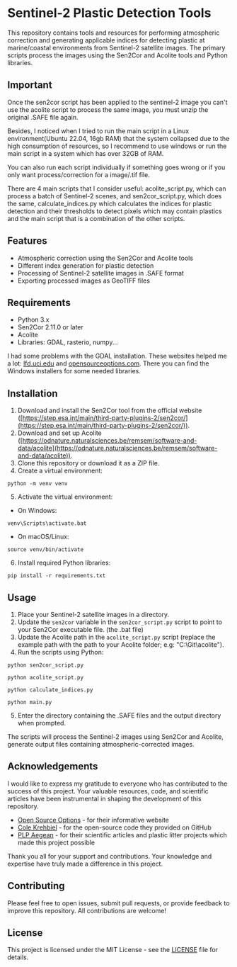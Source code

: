 # Sentinel-2 Plastic Detection Tools

This repository contains tools and resources for performing atmospheric correction and generating applicable indices for detecting plastic at marine/coastal environments from Sentinel-2 satellite images. The primary scripts process the images using the Sen2Cor and Acolite tools and Python libraries.

## Important

Once the sen2cor script has been applied to the
sentinel-2 image you can't use the acolite script
to process the same image, you must unzip
the original .SAFE file again.

Besides, I noticed when I tried to run the main script in a Linux environment(Ubuntu 22.04, 16gb RAM) that the system collapsed due to the high consumption of resources, so I recommend to use
windows or run the main script in a system which has over 32GB of RAM.

You can also run each script individually if something goes wrong or if you only want process/correction for a image/.tif file.

There are 4 main scripts that I consider useful: acolite_script.py, which can process a batch of Sentinel-2 scenes, and sen2cor_script.py, which does the same, calculate_indices.py which calculates the indices for plastic detection and their thresholds to detect pixels which may contain plastics and the main script that is a combination of the other scripts.

## Features

- Atmospheric correction using the Sen2Cor and Acolite tools
- Different index generation for plastic detection
- Processing of Sentinel-2 satellite images in .SAFE format
- Exporting processed images as GeoTIFF files

## Requirements

- Python 3.x
- Sen2Cor 2.11.0 or later
- Acolite
- Libraries: GDAL, rasterio, numpy...

I had some problems with the GDAL installation. These websites helped me a lot: [lfd.uci.edu](https://www.lfd.uci.edu/~gohlke/pythonlibs/) and [opensourceoptions.com](https://opensourceoptions.com/blog/how-to-install-gdal-for-python-with-pip-on-windows/). There you can find the Windows installers for some needed libraries.

## Installation

1. Download and install the Sen2Cor tool from the official website ([https://step.esa.int/main/third-party-plugins-2/sen2cor/](https://step.esa.int/main/third-party-plugins-2/sen2cor/)).
2. Download and set up Acolite ([https://odnature.naturalsciences.be/remsem/software-and-data/acolite](https://odnature.naturalsciences.be/remsem/software-and-data/acolite)).
3. Clone this repository or download it as a ZIP file.
4. Create a virtual environment:

```
python -m venv venv
```

5. Activate the virtual environment:

- On Windows:

```
venv\Scripts\activate.bat
```

- On macOS/Linux:

```
source venv/bin/activate
```

6. Install required Python libraries:

```
pip install -r requirements.txt
```

## Usage

1. Place your Sentinel-2 satellite images in a directory.
2. Update the `sen2cor` variable in the `sen2cor_script.py` script to point to your Sen2Cor executable file. (the .bat file)
3. Update the Acolite path in the `acolite_script.py` script (replace the example path with the path to your Acolite folder; e.g: "C:\Git\acolite").
4. Run the scripts using Python:

```
python sen2cor_script.py
```

```
python acolite_script.py
```

```
python calculate_indices.py
```

```
python main.py
```

5. Enter the directory containing the .SAFE files and the output directory when prompted.

The scripts will process the Sentinel-2 images using Sen2Cor and Acolite, generate output files containing atmospheric-corrected images.

## Acknowledgements

I would like to express my gratitude to everyone who has contributed to the success of this project. Your valuable resources, code, and scientific articles have been instrumental in shaping the development of this repository.

- [Open Source Options](https://opensourceoptions.com/) - for their informative website
- [Cole Krehbiel](https://github.com/ckrehbiel) - for the open-source code they provided on GitHub
- [PLP Aegean](https://plp.aegean.gr/) - for their scientific articles and plastic litter projects which made this project possible

Thank you all for your support and contributions. Your knowledge and expertise have truly made a difference in this project.

## Contributing

Please feel free to open issues, submit pull requests, or provide feedback to improve this repository. All contributions are welcome!

## License

This project is licensed under the MIT License - see the [LICENSE](LICENSE) file for details.
